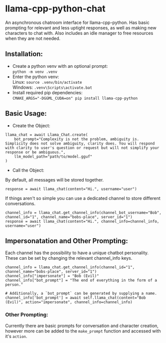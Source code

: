 # llama-cpp-python-chat
An asynchronous chatroom interface for llama-cpp-python. Has basic prompting for relevant and less uptight responses, as well as making new characters to chat with. Also includes an idle manager to free resources when they are not needed.

## Installation:
- Create a python venv with an optional prompt: \
`python -m venv .venv`
- Enter the python venv: \
Linux: `source .venv/bin/activate` \
Windows: `.venv\Scripts\activate.bat` 
- Install required pip dependencies: \
`CMAKE_ARGS="-DGGML_CUDA=on" pip install llama-cpp-python`

## Basic Usage:
- Create the Object: 
```
llama_chat = await Llama_Chat.create(
    bot_prompt="Complexity is not the problem, ambiguity is. Simplicity does not solve ambiguity, clarity does. You will respond with clarity to user's question or request but will not simplify your response or be ambiguous.",
    llm_model_path="path/to/model.gguf"
)
```
- Call the Object:

By default, all messages will be stored together. 
```
response = await llama_chat(content="Hi.", username="user")
```
If things aren't so simple you can use a dedicated channel to store different conversations.
```
channel_info = llama_chat.get_channel_info(channel_bot_username="Bob", channel_id="1", channel_name="bobs-place", server_id="1")
response = await llama_chat(content="Hi.", channel_info=channel_info, username="user")
```

## Impersonatation and Other Prompting:
Each channel has the possibility to have a unique chatbot personality. These can be set by changing the relevant channel_info keys.
```
channel_info = llama_chat.get_channel_info(channel_id="1", channel_name="bobs-place", server_id="1")
channel_info["impersonate"] = "Bob (Evil)"
channel_info["bot_prompt"] = "The end of everything in the form of a person."

# Additionally, a `bot_prompt` can be generated by supplying a name.
channel_info['bot_prompt'] = await self.llama_chat(content="Bob (Evil)", action="impersonate", channel_info=channel_info)
```

### Other Prompting:
Currently there are basic prompts for conversation and character creation, however more can be added to the `make_prompt` function and accessed with it's `action`.
